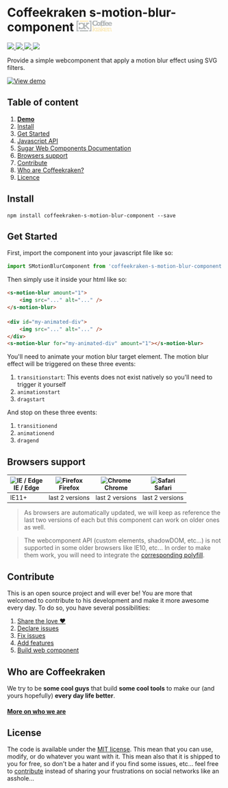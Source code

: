 # Coffeekraken s-motion-blur-component <img src=".resources/coffeekraken-logo.jpg" height="25px" />

<p>
	<!-- <a href="https://travis-ci.org/coffeekraken/s-motion-blur-component">
		<img src="https://img.shields.io/travis/coffeekraken/s-motion-blur-component.svg?style=flat-square" />
	</a> -->
	<a href="https://www.npmjs.com/package/coffeekraken-s-motion-blur-component">
		<img src="https://img.shields.io/npm/v/coffeekraken-s-motion-blur-component.svg?style=flat-square" />
	</a>
	<a href="https://github.com/coffeekraken/s-motion-blur-component/blob/master/LICENSE.txt">
		<img src="https://img.shields.io/npm/l/coffeekraken-s-motion-blur-component.svg?style=flat-square" />
	</a>
	<!-- <a href="https://github.com/coffeekraken/s-motion-blur-component">
		<img src="https://img.shields.io/npm/dt/coffeekraken-s-motion-blur-component.svg?style=flat-square" />
	</a>
	<a href="https://github.com/coffeekraken/s-motion-blur-component">
		<img src="https://img.shields.io/github/forks/coffeekraken/s-motion-blur-component.svg?style=social&label=Fork&style=flat-square" />
	</a>
	<a href="https://github.com/coffeekraken/s-motion-blur-component">
		<img src="https://img.shields.io/github/stars/coffeekraken/s-motion-blur-component.svg?style=social&label=Star&style=flat-square" />
	</a> -->
	<a href="https://twitter.com/coffeekrakenio">
		<img src="https://img.shields.io/twitter/url/http/coffeekrakenio.svg?style=social&style=flat-square" />
	</a>
	<a href="http://coffeekraken.io">
		<img src="https://img.shields.io/twitter/url/http/shields.io.svg?style=flat-square&label=coffeekraken.io&colorB=f2bc2b&style=flat-square" />
	</a>
</p>

Provide a simple webcomponent that apply a motion blur effect using SVG filters.

[![View demo](http://components.coffeekraken.io/assets/img/view-demo.png)](http://components.coffeekraken.io/app/s-motion-blur-component)

## Table of content

1. **[Demo](http://components.coffeekraken.io/app/s-motion-blur-component)**
2. [Install](#readme-install)
3. [Get Started](#readme-get-started)
4. [Javascript API](doc/js)
5. [Sugar Web Components Documentation](https://github.com/coffeekraken/sugar/blob/master/doc/webcomponent.md)
6. [Browsers support](#readme-browsers-support)
7. [Contribute](#readme-contribute)
8. [Who are Coffeekraken?](#readme-who-are-coffeekraken)
9. [Licence](#readme-license)

<a name="readme-install"></a>
## Install

```
npm install coffeekraken-s-motion-blur-component --save
```

<a name="readme-get-started"></a>
## Get Started

First, import the component into your javascript file like so:

```js
import SMotionBlurComponent from 'coffeekraken-s-motion-blur-component'
```

Then simply use it inside your html like so:

```html
<s-motion-blur amount="1">
	<img src="..." alt="..." />
</s-motion-blur>

<div id="my-animated-div">
	<img src="..." alt="..." />
</div>
<s-motion-blur for="my-animated-div" amount="1"></s-motion-blur>
```

You'll need to animate your motion blur target element. The motion blur effect will be triggered on these three events:

1. `transitionstart`: This events does not exist natively so you'll need to trigger it yourself
2. `animationstart`
3. `dragstart`

And stop on these three events:

1. `transitionend`
2. `animationend`
3. `dragend`

<a id="readme-browsers-support"></a>
## Browsers support

| <img src="https://raw.githubusercontent.com/godban/browsers-support-badges/master/src/images/edge.png" alt="IE / Edge" width="16px" height="16px" /></br>IE / Edge | <img src="https://raw.githubusercontent.com/godban/browsers-support-badges/master/src/images/firefox.png" alt="Firefox" width="16px" height="16px" /></br>Firefox | <img src="https://raw.githubusercontent.com/godban/browsers-support-badges/master/src/images/chrome.png" alt="Chrome" width="16px" height="16px" /></br>Chrome | <img src="https://raw.githubusercontent.com/godban/browsers-support-badges/master/src/images/safari.png" alt="Safari" width="16px" height="16px" /></br>Safari |
| --------- | --------- | --------- | --------- |
| IE11+ | last 2 versions| last 2 versions| last 2 versions

> As browsers are automatically updated, we will keep as reference the last two versions of each but this component can work on older ones as well.

> The webcomponent API (custom elements, shadowDOM, etc...) is not supported in some older browsers like IE10, etc... In order to make them work, you will need to integrate the [corresponding polyfill](https://www.webcomponents.org/polyfills).

<a id="readme-contribute"></a>
## Contribute

This is an open source project and will ever be! You are more that welcomed to contribute to his development and make it more awesome every day.
To do so, you have several possibilities:

1. [Share the love ❤️](https://github.com/Coffeekraken/coffeekraken/blob/master/contribute.md#contribute-share-the-love)
2. [Declare issues](https://github.com/Coffeekraken/coffeekraken/blob/master/contribute.md#contribute-declare-issues)
3. [Fix issues](https://github.com/Coffeekraken/coffeekraken/blob/master/contribute.md#contribute-fix-issues)
4. [Add features](https://github.com/Coffeekraken/coffeekraken/blob/master/contribute.md#contribute-add-features)
5. [Build web component](https://github.com/Coffeekraken/coffeekraken/blob/master/contribute.md#contribute-build-web-component)

<a id="readme-who-are-coffeekraken"></a>
## Who are Coffeekraken

We try to be **some cool guys** that build **some cool tools** to make our (and yours hopefully) **every day life better**.  

#### [More on who we are](https://github.com/Coffeekraken/coffeekraken/blob/master/who-are-we.md)

<a id="readme-license"></a>
## License

The code is available under the [MIT license](LICENSE.txt). This mean that you can use, modify, or do whatever you want with it. This mean also that it is shipped to you for free, so don't be a hater and if you find some issues, etc... feel free to [contribute](https://github.com/Coffeekraken/coffeekraken/blob/master/contribute.md) instead of sharing your frustrations on social networks like an asshole...
